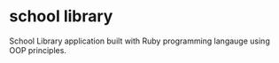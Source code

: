 # school library
 School Library application built with Ruby programming langauge using OOP principles.
